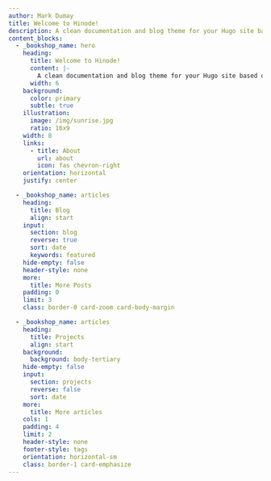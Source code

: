 ```yaml
---
author: Mark Dumay
title: Welcome to Hinode!
description: A clean documentation and blog theme for your Hugo site based on Bootstrap 5.
content_blocks:
  - _bookshop_name: hero
    heading:
      title: Welcome to Hinode!
      content: |-
        A clean documentation and blog theme for your Hugo site based on Bootstrap 5.
      width: 6
    background:
      color: primary
      subtle: true
    illustration:
      image: /img/sunrise.jpg
      ratio: 16x9
    width: 8
    links:
      - title: About
        url: about
        icon: fas chevron-right
    orientation: horizontal
    justify: center

  - _bookshop_name: articles
    heading:
      title: Blog
      align: start
    input:
      section: blog
      reverse: true
      sort: date
      keywords: featured
    hide-empty: false
    header-style: none
    more:
      title: More Posts
    padding: 0
    limit: 3
    class: border-0 card-zoom card-body-margin

  - _bookshop_name: articles
    heading:
      title: Projects
      align: start
    background:
      background: body-tertiary
    hide-empty: false
    input:
      section: projects
      reverse: false
      sort: date
    more:
      title: More articles
    cols: 1
    padding: 4
    limit: 2
    header-style: none
    footer-style: tags
    orientation: horizontal-sm
    class: border-1 card-emphasize
---
```

